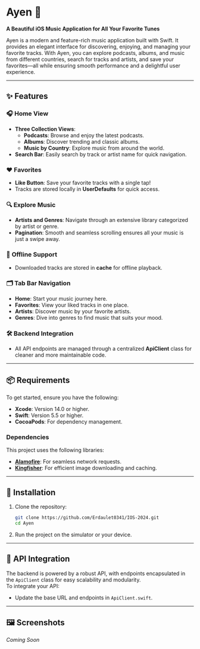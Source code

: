 # Ayen 🎵  
**A Beautiful iOS Music Application for All Your Favorite Tunes**

Ayen is a modern and feature-rich music application built with Swift. It provides an elegant interface for discovering, enjoying, and managing your favorite tracks. With Ayen, you can explore podcasts, albums, and music from different countries, search for tracks and artists, and save your favorites—all while ensuring smooth performance and a delightful user experience.

---

## ✨ Features  

### 🎧 **Home View**
- **Three Collection Views**:
  - **Podcasts**: Browse and enjoy the latest podcasts.  
  - **Albums**: Discover trending and classic albums.  
  - **Music by Country**: Explore music from around the world.  
- **Search Bar**: Easily search by track or artist name for quick navigation.  

### ❤️ **Favorites**  
- **Like Button**: Save your favorite tracks with a single tap!  
- Tracks are stored locally in **UserDefaults** for quick access.  

### 🔍 **Explore Music**
- **Artists and Genres**: Navigate through an extensive library categorized by artist or genre.  
- **Pagination**: Smooth and seamless scrolling ensures all your music is just a swipe away.  

### 💾 **Offline Support**
- Downloaded tracks are stored in **cache** for offline playback.  

### 🗂 **Tab Bar Navigation**  
- **Home**: Start your music journey here.  
- **Favorites**: View your liked tracks in one place.  
- **Artists**: Discover music by your favorite artists.  
- **Genres**: Dive into genres to find music that suits your mood.  

### 🛠 **Backend Integration**  
- All API endpoints are managed through a centralized **ApiClient** class for cleaner and more maintainable code.

---

## 📦 Requirements  

To get started, ensure you have the following:  
- **Xcode**: Version 14.0 or higher.  
- **Swift**: Version 5.5 or higher.  
- **CocoaPods**: For dependency management.  

### Dependencies  
This project uses the following libraries:  
- **[Alamofire](https://github.com/Alamofire/Alamofire)**: For seamless network requests.  
- **[Kingfisher](https://github.com/onevcat/Kingfisher)**: For efficient image downloading and caching.  

---

## 🚀 Installation  

1. Clone the repository:  
   ```bash
   git clone https://github.com/Erdaulet0341/IOS-2024.git
   cd Ayen
   ```
2. Run the project on the simulator or your device.  

---

## 🔗 API Integration  

The backend is powered by a robust API, with endpoints encapsulated in the `ApiClient` class for easy scalability and modularity.  
To integrate your API:  
- Update the base URL and endpoints in `ApiClient.swift`.

---

## 🖼 Screenshots  

*Coming Soon*  
